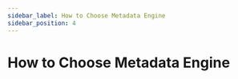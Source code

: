 ```yaml
---
sidebar_label: How to Choose Metadata Engine
sidebar_position: 4
---
```


# How to Choose Metadata Engine